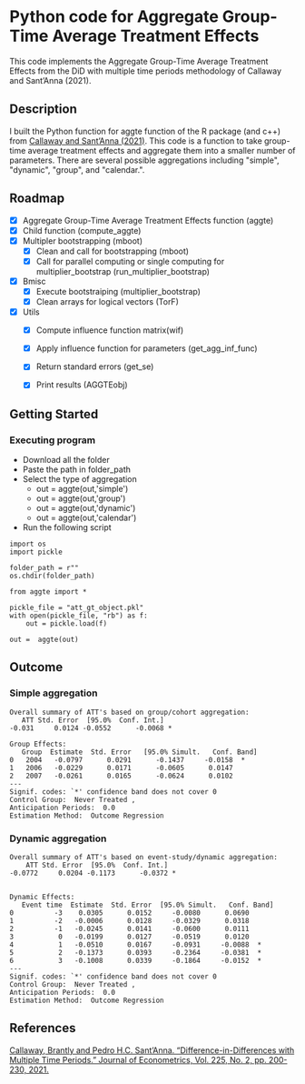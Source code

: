 <!-- https://github.com/dreampulse/computer-modern-web-font
<head>
  <link rel="stylesheet" type="text/css" href="https://cdn.jsdelivr.net/gh/aaaakshat/cm-web-fonts@latest/fonts.css">
  <style>
    body {
      font-family: "Computer Modern Serif", Typewriter;
    }
  </style>
</head>

 https://stackoverflow.com/questions/71198520/adding-computer-modern-serif-to-jekyll-github-page 
<!--
<head>
    <meta charset="UTF-8" />
    <title>Test</title>
    <link rel="stylesheet" href="/fonts/Serif/cmun-serif.css"></link>
    body {
      font-family: "Computer Modern Serif", Typewriter;
    }
  </style>
</head>  
--> 



# Python code for Aggregate Group-Time Average Treatment Effects 

This code implements the Aggregate Group-Time Average Treatment Effects from the DiD with multiple time periods methodology of Callaway and Sant’Anna (2021).

## Description

I built the Python function for aggte function of the R package (and c++) from [Callaway and Sant’Anna (2021)](https://bcallaway11.github.io/did/index.html). This code is a function to take group-time average treatment effects and aggregate them into a smaller number of parameters.  There are several possible aggregations including "simple", "dynamic", "group", and "calendar.".


## Roadmap

- [x] Aggregate Group-Time Average Treatment Effects function (aggte)
- [x] Child function (compute_aggte)
- [x] Multipler bootstrapping (mboot)
    - [x] Clean and call for bootstrapping (mboot)
    - [x] Call for parallel computing or single computing for multiplier_bootstrap (run_multiplier_bootstrap)
- [x] Bmisc
    - [x] Execute bootstraiping (multiplier_bootstrap)
    - [x] Clean arrays for logical vectors (TorF)
- [x] Utils
    - [x] Compute influence function matrix(wif)
    - [x] Apply influence function for parameters (get_agg_inf_func)
    - [x] Return standard errors (get_se)
    - [x] Print results (AGGTEobj)


## Getting Started

### Executing program

* Download all the folder 
* Paste the path in folder_path
* Select the type of aggregation
    * out =  aggte(out,'simple')
    * out =  aggte(out,'group')
    * out =  aggte(out,'dynamic')
    * out =  aggte(out,'calendar')
* Run the following script
```
import os
import pickle

folder_path = r"" 
os.chdir(folder_path)

from aggte import *

pickle_file = "att_gt_object.pkl"
with open(pickle_file, "rb") as f:
    out = pickle.load(f)
    
out =  aggte(out)

```

## Outcome
### Simple aggregation
```
Overall summary of ATT's based on group/cohort aggregation:
   ATT Std. Error  [95.0%  Conf. Int.]
-0.031     0.0124 -0.0552      -0.0068 *

Group Effects:
   Group  Estimate  Std. Error   [95.0% Simult.   Conf. Band]
0   2004   -0.0797      0.0291      -0.1437     -0.0158  *
1   2006   -0.0229      0.0171      -0.0605      0.0147
2   2007   -0.0261      0.0165      -0.0624      0.0102
---
Signif. codes: `*' confidence band does not cover 0
Control Group:  Never Treated ,
Anticipation Periods:  0.0
Estimation Method:  Outcome Regression
```
### Dynamic aggregation
```
Overall summary of ATT's based on event-study/dynamic aggregation:
    ATT Std. Error  [95.0%  Conf. Int.]  
-0.0772     0.0204 -0.1173      -0.0372 *


Dynamic Effects:
   Event time  Estimate  Std. Error  [95.0% Simult.   Conf. Band]   
0          -3    0.0305      0.0152     -0.0080      0.0690   
1          -2   -0.0006      0.0128     -0.0329      0.0318   
2          -1   -0.0245      0.0141     -0.0600      0.0111   
3           0   -0.0199      0.0127     -0.0519      0.0120   
4           1   -0.0510      0.0167     -0.0931     -0.0088  *
5           2   -0.1373      0.0393     -0.2364     -0.0381  *
6           3   -0.1008      0.0339     -0.1864     -0.0152  *
---
Signif. codes: `*' confidence band does not cover 0
Control Group:  Never Treated , 
Anticipation Periods:  0.0
Estimation Method:  Outcome Regression
```

## References


[Callaway, Brantly and Pedro H.C. Sant’Anna. “Difference-in-Differences with Multiple Time Periods.” Journal of Econometrics, Vol. 225, No. 2, pp. 200-230, 2021.](https://www.sciencedirect.com/science/article/abs/pii/S0304407620303948?via%3Dihub)